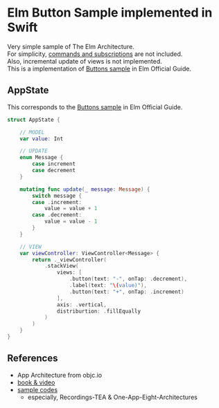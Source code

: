 # Elm Button Sample implemented in Swift

Very simple sample of The Elm Architecture.  
For simplicity, [commands and subscriptions](https://guide.elm-lang.org/effects/) are not included.  
Also, incremental update of views is not implemented.  
This is a implementation of [Buttons sample](https://guide.elm-lang.org/architecture/buttons.html) in Elm Official Guide.

## AppState
This corresponds to the [Buttons sample](https://guide.elm-lang.org/architecture/buttons.html) in Elm Official Guide.
```swift
struct AppState {

    // MODEL
    var value: Int

    // UPDATE
    enum Message {
        case increment
        case decrement
    }

    mutating func update(_ message: Message) {
        switch message {
        case .increment:
            value = value + 1
        case .decrement:
            value = value - 1
        }
    }

    // VIEW
    var viewController: ViewController<Message> {
        return ._viewController(
            .stackView(
                views: [
                    .button(text: "-", onTap: .decrement),
                    .label(text: "\(value)"),
                    .button(text: "+", onTap: .increment)
                ],
                axis: .vertical,
                distriburtion: .fillEqually
            )
        )
    }
}
```


## References
- App Architecture from objc.io
 - [book & video](https://www.objc.io/books/app-architecture/)
 - [sample codes](https://github.com/objcio/app-architecture)
   - especially, Recordings-TEA & One-App-Eight-Architectures
